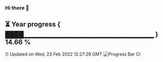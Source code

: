 ### Hi there 👋
⏳ Year progress { ████▁▁▁▁▁▁▁▁▁▁▁▁▁▁▁▁▁▁▁▁▁▁▁▁▁▁ } 14.66 %
---
⏰ Updated on Wed, 23 Feb 2022 12:27:29 GMT
![Progress Bar CI](https://github.com/liununu/liununu/workflows/Progress%20Bar%20CI/badge.svg)
